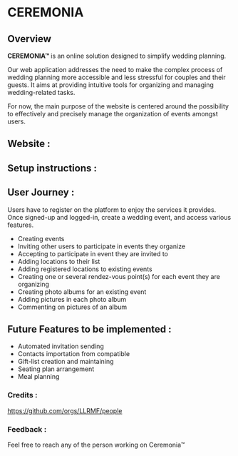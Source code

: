 # CEREMONIA

## Overview

**CEREMONIA™** is an online solution designed to simplify wedding planning.

Our web application addresses the need to make the complex process of wedding planning more accessible and less stressful for couples and their guests.
It aims at providing intuitive tools for organizing and managing wedding-related tasks.

For now, the main purpose of the website is centered around the possibility to effectively and precisely manage the organization of events amongst users.


## Website :


## Setup instructions :


## User Journey :

Users have to register on the platform to enjoy the services it provides.
Once signed-up and logged-in, create a wedding event, and access various features.

- Creating events
- Inviting other users to participate in events they organize
- Accepting to participate in event they are invited to
- Adding locations to their list
- Adding registered locations to existing events
- Creating one or several rendez-vous point(s) for each event they are organizing
- Creating photo albums for an existing event
- Adding pictures in each photo album
- Commenting on pictures of an album


## Future Features to be implemented :

- Automated invitation sending
- Contacts importation from compatible 
- Gift-list creation and maintaining
- Seating plan arrangement
- Meal planning


### Credits :

https://github.com/orgs/LLRMF/people

### Feedback :

Feel free to reach any of the person working on Ceremonia™


